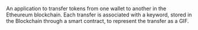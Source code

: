 An application to transfer tokens from one wallet to another in the Etheureum blockchain. 
Each transfer is associated with a keyword, stored in the Blockchain through a smart contract, to represent the transfer as a GIF. 
